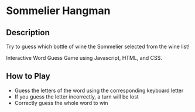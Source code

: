 # Sommelier Hangman
## Description  
Try to guess which bottle of wine the Sommelier selected from the wine list! 

Interactive Word Guess Game using Javascript, HTML, and CSS.

## How to Play
- Guess the letters of the word using the corresponding keyboard letter
- If you guess the letter incorrectly, a turn will be lost
- Correctly guess the whole word to win 


